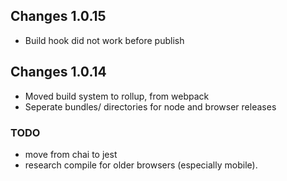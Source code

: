 ## Changes 1.0.15

- Build hook did not work before publish
## Changes 1.0.14

- Moved build system to rollup, from webpack
- Seperate bundles/ directories for node and browser releases

### TODO
- move from chai to jest
- research compile for older browsers (especially mobile).
